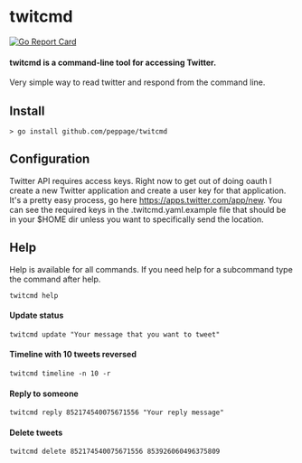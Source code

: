 # twitcmd
[![Go Report Card](https://goreportcard.com/badge/github.com/peppage/twitcmd)](https://goreportcard.com/report/github.com/peppage/twitcmd)

#### twitcmd is a command-line tool for accessing Twitter.
Very simple way to read twitter and respond from the command line.

## Install
    > go install github.com/peppage/twitcmd

## Configuration
Twitter API requires access keys. Right now to get out of doing oauth I create a new Twitter application and create
a user key for that application. It's a pretty easy process, go here https://apps.twitter.com/app/new. You can see the
required keys in the .twitcmd.yaml.example file that should be in your $HOME dir unless you want to specifically send
the location.

## Help
Help is available for all commands. If you need help for a subcommand type the command after help.

    twitcmd help

#### Update status
    twitcmd update "Your message that you want to tweet"

#### Timeline with 10 tweets reversed
    twitcmd timeline -n 10 -r

#### Reply to someone
    twitcmd reply 852174540075671556 "Your reply message"

#### Delete tweets
    twitcmd delete 852174540075671556 853926060496375809